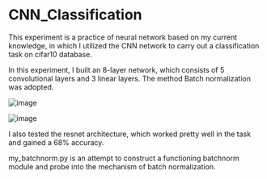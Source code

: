 # CNN_Classification
 This experiment is a practice of neural network based on my current knowledge, in which I utilized the CNN network to carry out a classification task on cifar10 database.
 
 In this experiment, I built an 8-layer network, which consists of 5 convolutional layers and 3 linear layers. The method Batch normalization was adopted.
 
![image](https://user-images.githubusercontent.com/79852857/204218659-60af6560-6dc8-4006-9268-2e5adda6c045.png)
 
![image](https://user-images.githubusercontent.com/79852857/204218769-51c8ba0c-2fd8-4d15-89bc-5a7efb3ecec3.png)
        
I also tested the resnet architecture, which worked pretty well in the task and gained a 68% accuracy.

my_batchnorm.py is an attempt to construct a functioning batchnorm module and probe into the mechanism of batch normalization.
